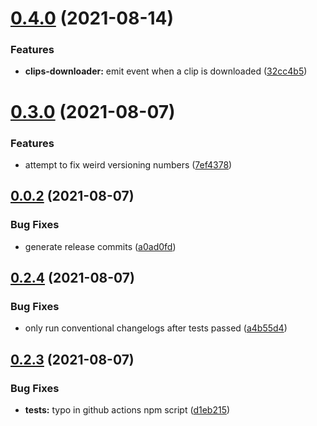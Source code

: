 # [0.4.0](https://github.com/HugoJF/twitch-tools/compare/v0.3.0...v0.4.0) (2021-08-14)


### Features

* **clips-downloader:** emit event when a clip is downloaded ([32cc4b5](https://github.com/HugoJF/twitch-tools/commit/32cc4b5da3ec559198543fa7f121c2c7aeb98e61))



# [0.3.0](https://github.com/HugoJF/twitch-tools/compare/v0.0.2...v0.3.0) (2021-08-07)


### Features

* attempt to fix weird versioning numbers ([7ef4378](https://github.com/HugoJF/twitch-tools/commit/7ef4378927888b78bce0fb3bf2ca5abd7d36acd3))



## [0.0.2](https://github.com/HugoJF/twitch-tools/compare/v0.2.4...v0.0.2) (2021-08-07)


### Bug Fixes

* generate release commits ([a0ad0fd](https://github.com/HugoJF/twitch-tools/commit/a0ad0fda64353de28b5d1cbc97fea5f400c2c99d))



## [0.2.4](https://github.com/HugoJF/twitch-tools/compare/v0.2.3...v0.2.4) (2021-08-07)


### Bug Fixes

* only run conventional changelogs after tests passed ([a4b55d4](https://github.com/HugoJF/twitch-tools/commit/a4b55d4b160d7096835a7ea7a3ab779acb30da45))



## [0.2.3](https://github.com/HugoJF/twitch-tools/compare/v0.2.2...v0.2.3) (2021-08-07)


### Bug Fixes

* **tests:** typo in github actions npm script ([d1eb215](https://github.com/HugoJF/twitch-tools/commit/d1eb215e5508ce92be251c4558c33924a06b09c4))



